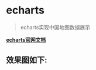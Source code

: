 
# echarts

> echarts实现中国地图数据展示

**[echarts官网文档](http://echarts.baidu.com/)**


## 效果图如下:

<p align="center">
<img src="https://images2018.cnblogs.com/blog/1325084/201805/1325084-20180508112540960-790908275.jpg" alt="">
</p>


